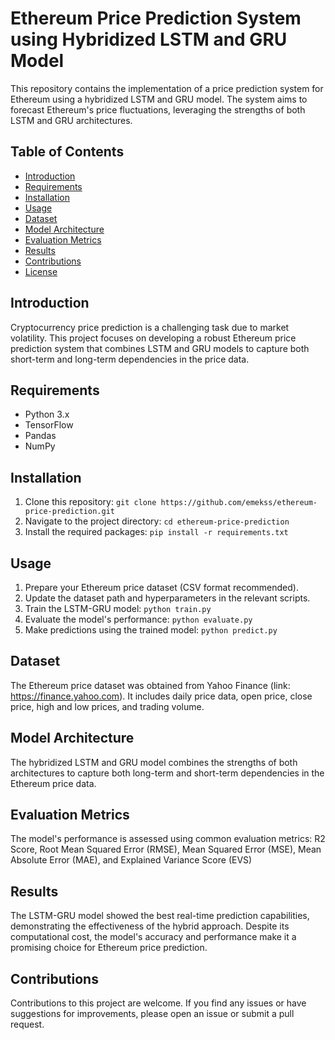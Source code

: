  # Ethereum Price Prediction System using Hybridized LSTM and GRU Model
This repository contains the implementation of a price prediction system for Ethereum using a hybridized LSTM and GRU model. The system aims to forecast Ethereum's price fluctuations, leveraging the strengths of both LSTM and GRU architectures.

## Table of Contents
- [Introduction](#introduction)
- [Requirements](#requirements)
- [Installation](#installation)
- [Usage](#usage)
- [Dataset](#dataset)
- [Model Architecture](#model-architecture)
- [Evaluation Metrics](#evaluation-metrics)
- [Results](#results)
- [Contributions](#contributions)
- [License](#license)

## Introduction
Cryptocurrency price prediction is a challenging task due to market volatility. This project focuses on developing a robust Ethereum price prediction system that combines LSTM and GRU models to capture both short-term and long-term dependencies in the price data.

## Requirements
- Python 3.x
- TensorFlow
- Pandas
- NumPy

## Installation
1. Clone this repository: `git clone https://github.com/emekss/ethereum-price-prediction.git`
2. Navigate to the project directory: `cd ethereum-price-prediction`
3. Install the required packages: `pip install -r requirements.txt`

## Usage
1. Prepare your Ethereum price dataset (CSV format recommended).
2. Update the dataset path and hyperparameters in the relevant scripts.
3. Train the LSTM-GRU model: `python train.py`
4. Evaluate the model's performance: `python evaluate.py`
5. Make predictions using the trained model: `python predict.py`

## Dataset
The Ethereum price dataset was obtained from Yahoo Finance (link: https://finance.yahoo.com). It includes daily price data, open price, close price, high and low prices, and trading volume.

## Model Architecture
The hybridized LSTM and GRU model combines the strengths of both architectures to capture both long-term and short-term dependencies in the Ethereum price data.

## Evaluation Metrics
The model's performance is assessed using common evaluation metrics: R2 Score, Root Mean Squared Error (RMSE), Mean Squared Error (MSE), Mean Absolute Error (MAE), and Explained Variance Score (EVS)

## Results
The LSTM-GRU model showed the best real-time prediction capabilities, demonstrating the effectiveness of the hybrid approach. Despite its computational cost, the model's accuracy and performance make it a promising choice for Ethereum price prediction.

## Contributions
Contributions to this project are welcome. If you find any issues or have suggestions for improvements, please open an issue or submit a pull request.

